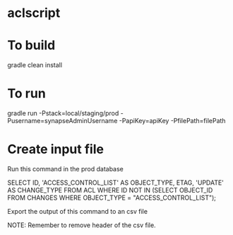 # aclscript
# To build
gradle clean install

# To run
gradle run -Pstack=local/staging/prod -Pusername=synapseAdminUsername -PapiKey=apiKey -PfilePath=filePath

# Create input file
Run this command in the prod database

SELECT ID, 'ACCESS_CONTROL_LIST' AS OBJECT_TYPE, ETAG, 'UPDATE' AS CHANGE_TYPE
FROM ACL 
WHERE ID NOT IN (SELECT OBJECT_ID FROM CHANGES WHERE OBJECT_TYPE = "ACCESS_CONTROL_LIST");

Export the output of this command to an csv file

NOTE: Remember to remove header of the csv file.
